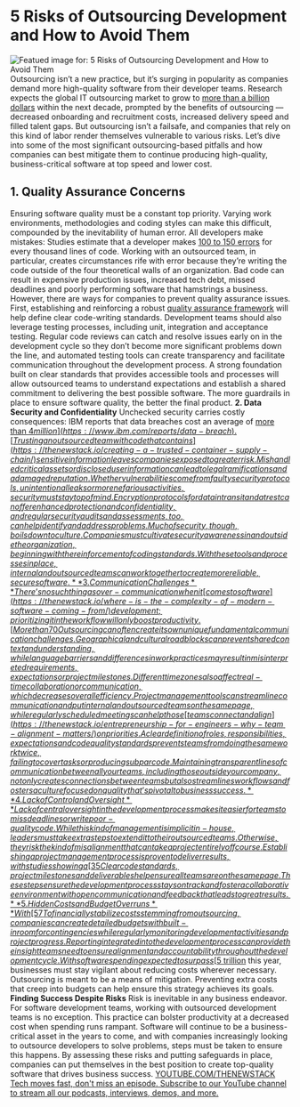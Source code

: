 # 5 Risks of Outsourcing Development and How to Avoid Them
![Featued image for: 5 Risks of Outsourcing Development and How to Avoid Them](https://cdn.thenewstack.io/media/2024/02/390d7076-global-1024x576.jpg)
Outsourcing isn’t a new practice, but it’s surging in popularity as companies demand more high-quality software from their developer teams. Research expects the global IT outsourcing market to grow to
[more than a billion dollars](https://www.precedenceresearch.com/it-services-outsourcing-market) within the next decade, prompted by the benefits of outsourcing — decreased onboarding and recruitment costs, increased delivery speed and filled talent gaps.
But outsourcing isn’t a failsafe, and companies that rely on this kind of labor render themselves vulnerable to various risks. Let’s dive into some of the most significant outsourcing-based pitfalls and how companies can best mitigate them to continue producing high-quality, business-critical software at top speed and lower cost.
## 1. Quality Assurance Concerns
Ensuring software quality must be a constant top priority. Varying work environments, methodologies and coding styles can make this difficult, compounded by the inevitability of human error. All developers make mistakes: Studies estimate that a developer makes
[100 to 150 errors](https://www.it-cisq.org/the-cost-of-poor-quality-software-in-the-us-a-2018-report/) for every thousand lines of code.
Working with an outsourced team, in particular, creates circumstances rife with error because they’re writing the code outside of the four theoretical walls of an organization. Bad code can result in expensive production issues, increased tech debt, missed deadlines and poorly performing software that hamstrings a business. However, there are ways for companies to prevent quality assurance issues.
First, establishing and reinforcing a robust
[quality assurance framework](https://www.sonarsource.com/solutions/clean-code/) will help define clear code-writing standards. Development teams should also leverage testing processes, including unit, integration and acceptance testing. Regular code reviews can catch and resolve issues early on in the development cycle so they don’t become more significant problems down the line, and automated testing tools can create transparency and facilitate communication throughout the development process.
A strong foundation built on clear standards that provides accessible tools and processes will allow outsourced teams to understand expectations and establish a shared commitment to delivering the best possible software. The more guardrails in place to ensure software quality, the better the final product.
**2. Data Security and Confidentiality**
Unchecked security carries costly consequences: IBM reports that data breaches cost an average of
[more than $4 million](https://www.ibm.com/reports/data-breach). [Trusting an outsourced team with code that contains](https://thenewstack.io/creating-a-trusted-container-supply-chain/) sensitive information leaves companies exposed to greater risk. Mishandled critical assets or disclosed user information can lead to legal ramifications and a damaged reputation. Whether vulnerabilities come from faulty security protocols, unintentional leaks or more nefarious activities, security must stay top of mind.
Encryption protocols for data in transit and at rest can offer enhanced protection and confidentiality, and regular security audits and assessments, too, can help identify and address problems. Much of security, though, boils down to culture. Companies must cultivate security awareness in and outside the organization, beginning with the reinforcement of coding standards. With these tools and processes in place, internal and outsourced teams can work together to create more reliable, secure software.
**3. Communication Challenges**
There’s no such thing as over-communication when it
[comes to software](https://thenewstack.io/where-is-the-complexity-of-modern-software-coming-from/) development; prioritizing it in the workflow will only boost productivity. [More than 70%](https://go.grammarly.com/business-communication-report) of business leaders understand this.
Outsourcing can often create its own unique fundamental communication challenges. Geographical and cultural roadblocks can prevent shared context and understanding, while language barriers and differences in work practices may result in misinterpreted requirements, expectations or project milestones. Different time zones also affect real-time collaboration or communication, which decreases overall efficiency.
Project management tools can streamline communication and put internal and outsourced teams on the same page, while regularly scheduled meetings can help those
[teams connect and align](https://thenewstack.io/entrepreneurship-for-engineers-why-team-alignment-matters/) on priorities. A clear definition of roles, responsibilities, expectations and code quality standards prevents teams from doing the same work twice, failing to cover tasks or producing subpar code.
Maintaining transparent lines of communication between all your teams, including those outside your company, not only creates connections between teams but also streamlines workflows and fosters a culture focused on quality that’s pivotal to business success.
**4. Lack of Control and Oversight**
Lack of central oversight in the development process makes it easier for teams to miss deadlines or write poor-quality code. While this kind of management is implicit in-house, leaders must take extra steps to extend it to their outsourced teams. Otherwise, they risk the kind of misalignment that can take a project entirely off course. Establishing a project management process is proven to deliver results, with studies showing a
[35% higher success rate](https://www.mckinsey.com/capabilities/people-and-organizational-performance/our-insights/the-state-of-organizations-2023) among those who do.
Clear code standards, project milestones and deliverables help ensure all teams are on the same page. These steps ensure the development process stays on track and foster a collaborative environment with open communication and feedback that leads to great results.
**5. Hidden Costs and Budget Overruns**
With
[57%](https://www2.deloitte.com/content/dam/Deloitte/us/Documents/process-and-operations/us-global-outsourcing-survey-2022.pdf) of companies seeing financial overruns in their outsourcing projects, keeping costs in check is critical to preventing runaway budgets and timelines. Predicting hidden costs like unexpected license fees or additional development time needed to mitigate surprises can be challenging.
To financially stabilize costs stemming from outsourcing, companies can create detailed budgets with built-in room for contingencies while regularly monitoring development activities and project progress. Reporting integrated into the development process can provide the insight teams need to ensure alignment and accountability throughout the development cycle.
With software spending expected to surpass
[$5 trillion](https://www.gartner.com/en/newsroom/press-releases/01-17-2024-gartner-forecasts-worldwide-it-spending-to-grow-six-point-eight-percent-in-2024#:~:text=Worldwide%20IT%20spending%20is%20expected,quarter's%20forecast%20of%208%25%20growth.) this year, businesses must stay vigilant about reducing costs wherever necessary. Outsourcing is meant to be a means of mitigation. Preventing extra costs that creep into budgets can help ensure this strategy achieves its goals.
**Finding Success Despite Risks**
Risk is inevitable in any business endeavor. For software development teams, working with outsourced development teams is no exception. This practice can bolster productivity at a decreased cost when spending runs rampant.
Software will continue to be a business-critical asset in the years to come, and with companies increasingly looking to outsource developers to solve problems, steps must be taken to ensure this happens. By assessing these risks and putting safeguards in place, companies can put themselves in the best position to create top-quality software that drives business success.
[
YOUTUBE.COM/THENEWSTACK
Tech moves fast, don't miss an episode. Subscribe to our YouTube
channel to stream all our podcasts, interviews, demos, and more.
](https://youtube.com/thenewstack?sub_confirmation=1)